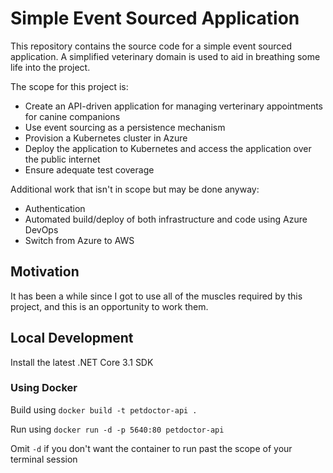 # Simple Event Sourced Application

This repository contains the source code for a simple event sourced application. A simplified veterinary domain
is used to aid in breathing some life into the project.

The scope for this project is:

* Create an API-driven application for managing verterinary appointments for canine companions
* Use event sourcing as a persistence mechanism
* Provision a Kubernetes cluster in Azure
* Deploy the application to Kubernetes and access the application over the public internet
* Ensure adequate test coverage

Additional work that isn't in scope but may be done anyway:

* Authentication
* Automated build/deploy of both infrastructure and code using Azure DevOps
* Switch from Azure to AWS

## Motivation

It has been a while since I got to use all of the muscles required by this project, and this is an opportunity to 
work them.

## Local Development

Install the latest .NET Core 3.1 SDK

### Using Docker

Build using `docker build -t petdoctor-api .`

Run using `docker run -d -p 5640:80 petdoctor-api`

Omit `-d` if you don't want the container to run past the scope of your terminal session

